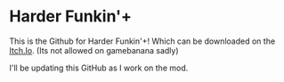 # Harder Funkin'+
This is the Github for Harder Funkin'+! Which can be downloaded on the [Itch.Io](https://aflacck.itch.io/harder-funkin). (Its not allowed on gamebanana sadly)



I'll be updating this GitHub as I work on the mod.